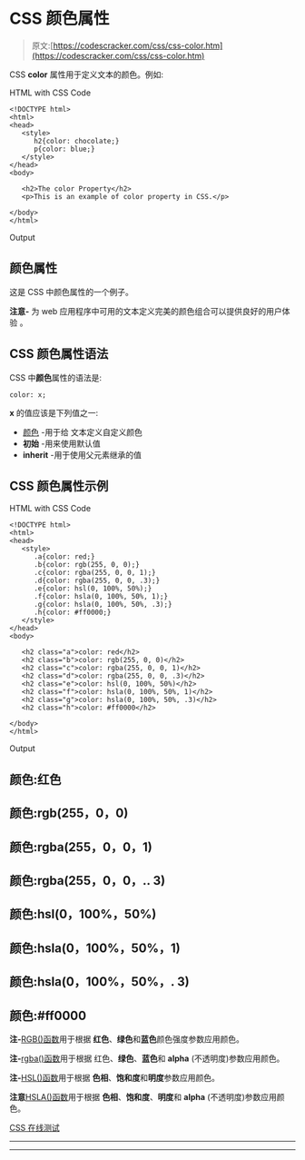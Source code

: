 # CSS 颜色属性

> 原文:[https://codescracker.com/css/css-color.htm](https://codescracker.com/css/css-color.htm)

CSS **color** 属性用于定义文本的颜色。例如:

HTML with CSS Code

```
<!DOCTYPE html>
<html>
<head>
   <style>
      h2{color: chocolate;}
      p{color: blue;}
   </style>
</head>
<body>

   <h2>The color Property</h2>
   <p>This is an example of color property in CSS.</p>

</body>
</html>
```

Output

## 颜色属性

这是 CSS 中颜色属性的一个例子。

**注意-** 为 web 应用程序中可用的文本定义完美的颜色组合可以提供良好的用户体验 。

## CSS 颜色属性语法

CSS 中**颜色**属性的语法是:

```
color: x;
```

**x** 的值应该是下列值之一:

*   [颜色](/css/css-color-names-codes-rgb-hexadecimal.htm) -用于给 文本定义自定义颜色
*   **初始** -用来使用默认值
*   **inherit** -用于使用父元素继承的值

## CSS 颜色属性示例

HTML with CSS Code

```
<!DOCTYPE html>
<html>
<head>
   <style>
      .a{color: red;}
      .b{color: rgb(255, 0, 0);}
      .c{color: rgba(255, 0, 0, 1);}
      .d{color: rgba(255, 0, 0, .3);}
      .e{color: hsl(0, 100%, 50%);}
      .f{color: hsla(0, 100%, 50%, 1);}
      .g{color: hsla(0, 100%, 50%, .3);}
      .h{color: #ff0000;}
   </style>
</head>
<body>

   <h2 class="a">color: red</h2>
   <h2 class="b">color: rgb(255, 0, 0)</h2>
   <h2 class="c">color: rgba(255, 0, 0, 1)</h2>
   <h2 class="d">color: rgba(255, 0, 0, .3)</h2>
   <h2 class="e">color: hsl(0, 100%, 50%)</h2>
   <h2 class="f">color: hsla(0, 100%, 50%, 1)</h2>
   <h2 class="g">color: hsla(0, 100%, 50%, .3)</h2>
   <h2 class="h">color: #ff0000</h2>

</body>
</html>
```

Output

## 颜色:红色

## 颜色:rgb(255，0，0)

## 颜色:rgba(255，0，0，1)

## 颜色:rgba(255，0，0，.. 3)

## 颜色:hsl(0，100%，50%)

## 颜色:hsla(0，100%，50%，1)

## 颜色:hsla(0，100%，50%，. 3)

## 颜色:#ff0000

**注-**[RGB()函数](/css/css-rgb-value.htm)用于根据 **红色**、**绿色**和**蓝色**颜色强度参数应用颜色。

**注-**[rgba()函数](/css/css-rgb-value.htm)用于根据 红色、**绿色**、**蓝色**和 **alpha** (不透明度)参数应用颜色。

**注-**[HSL()函数](/css/css-hsl-hsla-values.htm)用于根据 **色相**、**饱和度**和**明度**参数应用颜色。

**注意**[HSLA()函数](/css/css-hsl-hsla-values.htm)用于根据 **色相**、**饱和度**、**明度**和 **alpha** (不透明度)参数应用颜色。

[CSS 在线测试](/exam/showtest.php?subid=5)

* * *

* * *